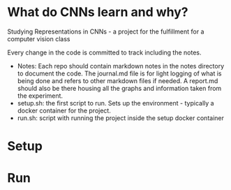 # What do CNNs learn and why?
Studying Representations in CNNs - a project for the fulfillment for a computer vision class

Every change in the code is committed to track including the notes.

- Notes: Each repo should contain markdown notes in the notes directory to document the code. The journal.md file is for light logging of what is being done and refers to other markdown files if needed. A report.md should also be there housing all the graphs and information taken from the experiment.
- setup.sh: the first script to run. Sets up the environment - typically a docker container for the project.
- run.sh: script with running the project inside the setup docker container

# Setup

# Run
